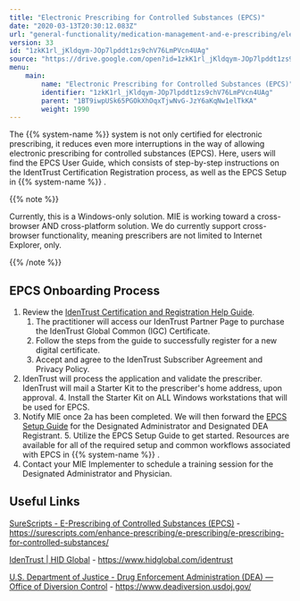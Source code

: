 ```yaml
---
title: "Electronic Prescribing for Controlled Substances (EPCS)"
date: "2020-03-13T20:30:12.083Z"
url: "general-functionality/medication-management-and-e-prescribing/electronic-prescribing-for-controlled-substances-epcs.html"
version: 33
id: "1zkK1rl_jKldqym-JOp7lpddt1zs9chV76LmPVcn4UAg"
source: "https://drive.google.com/open?id=1zkK1rl_jKldqym-JOp7lpddt1zs9chV76LmPVcn4UAg"
menu:
    main:
        name: "Electronic Prescribing for Controlled Substances (EPCS)"
        identifier: "1zkK1rl_jKldqym-JOp7lpddt1zs9chV76LmPVcn4UAg"
        parent: "1BT9iwpUSk65PGOkXhOqxTjwNvG-JzY6aKqNw1elTkKA"
        weight: 1990
---
```



The {{% system-name %}} system is not only certified for electronic prescribing, it reduces even more interruptions in the way of allowing electronic prescribing for controlled substances (EPCS). Here, users will find the EPCS User Guide, which consists of step-by-step instructions on the IdentTrust Certification Registration process, as well as the EPCS Setup in {{% system-name %}} .

{{% note %}}

Currently, this is a Windows-only solution. MIE is working toward a cross-browser AND cross-platform solution. We do currently support cross-browser functionality, meaning prescribers are not limited to Internet Explorer, only.

{{% /note %}}


## EPCS Onboarding Process

1. Review the [IdenTrust Certification and Registration Help Guide](electronic-prescribing-for-controlled-substances-epcs/identrust-certificate-registration-step-by-step.html).
    1. The practitioner will access our IdenTrust Partner Page to purchase the IdenTrust Global Common (IGC) Certificate.
    2. Follow the steps from the guide to successfully register for a new digital certificate.
    3. Accept and agree to the IdenTrust Subscriber Agreement and Privacy Policy.
2. IdenTrust will process the application and validate the prescriber. IdenTrust will mail a Starter Kit to the prescriber's home address, upon approval.
    4. Install the Starter Kit on ALL Windows workstations that will be used for EPCS.
3. Notify MIE once 2a has been completed. We will then forward the [EPCS Setup Guide](electronic-prescribing-for-controlled-substances-epcs/epcs-setup.html) for the Designated Administrator and Designated DEA Registrant.
    5. Utilize the EPCS Setup Guide to get started. Resources are available for all of the required setup and common workflows associated with EPCS in {{% system-name %}} .
4. Contact your MIE Implementer to schedule a training session for the Designated Administrator and Physician.

## Useful Links

[SureScripts - E-Prescribing of Controlled Substances (EPCS)](https://surescripts.com/enhance-prescribing/e-prescribing/e-prescribing-for-controlled-substances/) - https://surescripts.com/enhance-prescribing/e-prescribing/e-prescribing-for-controlled-substances/

[IdenTrust | HID Global](https://www.hidglobal.com/identrust) - https://www.hidglobal.com/identrust

[U.S. Department of Justice - Drug Enforcement Administration (DEA) — Office of Diversion Control](https://www.deadiversion.usdoj.gov/) - https://www.deadiversion.usdoj.gov/


